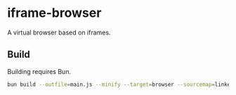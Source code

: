 # iframe-browser
A virtual browser based on iframes.

## Build
Building requires Bun.
```bash
bun build --outfile=main.js --minify --target=browser --sourcemap=linked main.ts
```